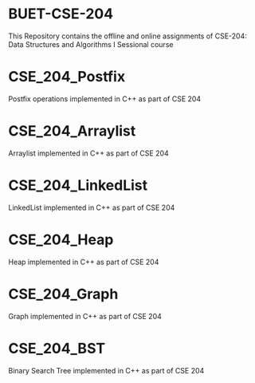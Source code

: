 # BUET-CSE-204
This Repository contains the offline and online assignments of CSE-204: Data Structures and Algorithms I Sessional course

# CSE_204_Postfix
Postfix operations implemented in C++ as part of CSE 204

# CSE_204_Arraylist
Arraylist implemented in C++ as part of CSE 204

# CSE_204_LinkedList
LinkedList implemented in C++ as part of CSE 204

# CSE_204_Heap
Heap implemented in C++ as part of CSE 204

# CSE_204_Graph
Graph implemented in C++ as part of CSE 204

# CSE_204_BST
Binary Search Tree implemented in C++ as part of CSE 204
